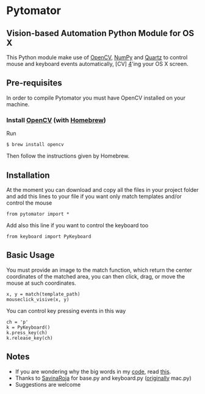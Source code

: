# Pytomator

## Vision-based Automation Python Module for OS X


This Python module make use of [OpenCV][1], [NumPy][2] and [Quartz][3] to control mouse and keyboard events automatically, [CV] [4]'ing your OS X screen.

## Pre-requisites

In order to compile Pytomator you must have OpenCV installed on your machine.

### Install [OpenCV](http://opencv.org/) (with [Homebrew](http://brew.sh/))
Run 

	$ brew install opencv

Then follow the instructions given by Homebrew.

## Installation

At the moment you can download and copy all the files in your project folder and add this lines to your file if you want only match templates and/or control the mouse
	
	from pytomator import *
	
Add also this line if you want to control the keyboard too

	from keyboard import PyKeyboard

## Basic Usage

You must provide an image to the match function, which return the center coordinates of the matched area, you can then click, drag, or move the mouse at such coordinates. 

	x, y = match(template_path)
    mouseclick_visive(x, y)

You can control key pressing events in this way

	ch = 'p'
    k = PyKeyboard()
    k.press_key(ch)
    k.release_key(ch)

## Notes

+ If you are wondering why the big words in my [code](https://github.com/danieleciriello/Pytomator/blob/master/pytomator.py), read [this](http://ergoemacs.org/emacs/proper_way_to_use_Sublime_Text_minimap.html).
+ Thanks to [SavinaRoja](https://github.com/SavinaRoja) for base.py and keyboard.py ([originally](https://github.com/SavinaRoja/PyUserInput) mac.py)
+ Suggestions are welcome

[1]: http://opencv.org/ "http://opencv.org/"
[2]: http://www.numpy.org/ "http://www.numpy.org/"
[3]: https://developer.apple.com/library/mac/documentation/GraphicsImaging/Reference/Quartz2D_Collection/_index.html "https://developer.apple.com/library/mac/documentation/GraphicsImaging/Reference/Quartz2D_Collection/_index.html"
[4]: http://en.wikipedia.org/wiki/Computer_vision "Computer Vision"